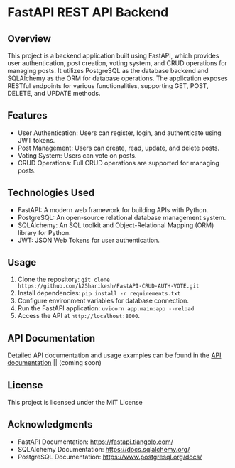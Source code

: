 
# FastAPI REST API Backend

## Overview
This project is a backend application built using FastAPI, which provides user authentication, post creation, voting system, and CRUD operations for managing posts. It utilizes PostgreSQL as the database backend and SQLAlchemy as the ORM for database operations. The application exposes RESTful endpoints for various functionalities, supporting GET, POST, DELETE, and UPDATE methods.

## Features
- User Authentication: Users can register, login, and authenticate using JWT tokens.
- Post Management: Users can create, read, update, and delete posts.
- Voting System: Users can vote on posts.
- CRUD Operations: Full CRUD operations are supported for managing posts.

## Technologies Used
- FastAPI: A modern web framework for building APIs with Python.
- PostgreSQL: An open-source relational database management system.
- SQLAlchemy: An SQL toolkit and Object-Relational Mapping (ORM) library for Python.
- JWT: JSON Web Tokens for user authentication.


## Usage
1. Clone the repository: `git clone https://github.com/k25harikesh/FastAPI-CRUD-AUTH-VOTE.git`
2. Install dependencies: `pip install -r requirements.txt`
3. Configure environment variables for database connection.
4. Run the FastAPI application: `uvicorn app.main:app --reload`
5. Access the API at `http://localhost:8000`.

## API Documentation
Detailed API documentation and usage examples can be found in the [API documentation](API_DOCS.md) || (coming soon)

## License
This project is licensed under the MIT License

## Acknowledgments
- FastAPI Documentation: https://fastapi.tiangolo.com/
- SQLAlchemy Documentation: https://docs.sqlalchemy.org/
- PostgreSQL Documentation: https://www.postgresql.org/docs/
